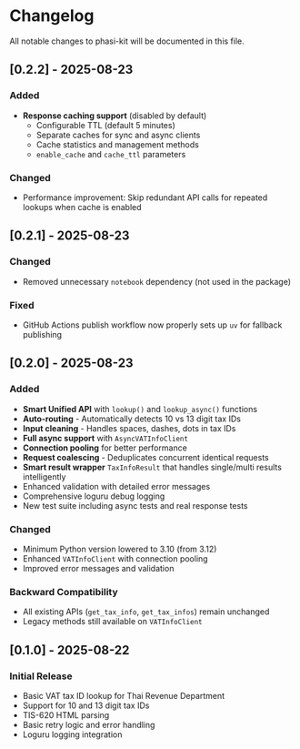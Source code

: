 # Changelog

All notable changes to phasi-kit will be documented in this file.

## [0.2.2] - 2025-08-23

### Added
- **Response caching support** (disabled by default)
  - Configurable TTL (default 5 minutes)
  - Separate caches for sync and async clients
  - Cache statistics and management methods
  - `enable_cache` and `cache_ttl` parameters

### Changed
- Performance improvement: Skip redundant API calls for repeated lookups when cache is enabled

## [0.2.1] - 2025-08-23

### Changed
- Removed unnecessary `notebook` dependency (not used in the package)

### Fixed
- GitHub Actions publish workflow now properly sets up `uv` for fallback publishing

## [0.2.0] - 2025-08-23

### Added
- **Smart Unified API** with `lookup()` and `lookup_async()` functions
- **Auto-routing** - Automatically detects 10 vs 13 digit tax IDs
- **Input cleaning** - Handles spaces, dashes, dots in tax IDs
- **Full async support** with `AsyncVATInfoClient`
- **Connection pooling** for better performance
- **Request coalescing** - Deduplicates concurrent identical requests
- **Smart result wrapper** `TaxInfoResult` that handles single/multi results intelligently
- Enhanced validation with detailed error messages
- Comprehensive loguru debug logging
- New test suite including async tests and real response tests

### Changed
- Minimum Python version lowered to 3.10 (from 3.12)
- Enhanced `VATInfoClient` with connection pooling
- Improved error messages and validation

### Backward Compatibility
- All existing APIs (`get_tax_info`, `get_tax_infos`) remain unchanged
- Legacy methods still available on `VATInfoClient`

## [0.1.0] - 2025-08-22

### Initial Release
- Basic VAT tax ID lookup for Thai Revenue Department
- Support for 10 and 13 digit tax IDs
- TIS-620 HTML parsing
- Basic retry logic and error handling
- Loguru logging integration